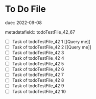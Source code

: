 # To Do File

due:: 2022-09-08

metadatafield:: todoTestFile_42_67

- [ ] Task of todoTestFile_42 1 [[Query me]]
- [ ] Task of todoTestFile_42 2 [[Query me]]
- [ ] Task of todoTestFile_42 3
- [ ] Task of todoTestFile_42 4
- [ ] Task of todoTestFile_42 5
- [ ] Task of todoTestFile_42 6
- [ ] Task of todoTestFile_42 7
- [ ] Task of todoTestFile_42 8
- [ ] Task of todoTestFile_42 9
- [ ] Task of todoTestFile_42 10